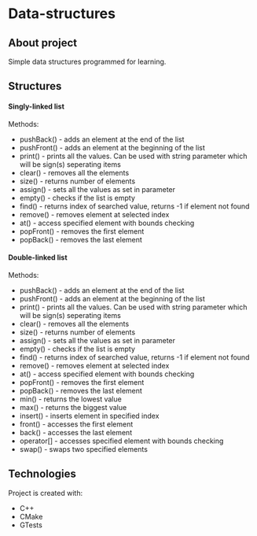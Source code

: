 # Data-structures

## About project
Simple data structures programmed for learning.

## Structures
#### Singly-linked list 
Methods:
  * pushBack() - adds an element at the end of the list
  * pushFront() - adds an element at the beginning of the list
  * print() - prints all the values. Can be used with string parameter which will be sign(s) seperating items
  * clear() - removes all the elements
  * size() - returns number of elements
  * assign() - sets all the values as set in parameter
  * empty() - checks if the list is empty
  * find() - returns index of searched value, returns -1 if element not found
  * remove() - removes element at selected index
  * at() -  access specified element with bounds checking 
  * popFront() - removes the first element
  * popBack() - removes the last element
  
#### Double-linked list 
Methods:
  * pushBack() - adds an element at the end of the list
  * pushFront() - adds an element at the beginning of the list
  * print() - prints all the values. Can be used with string parameter which will be sign(s) seperating items
  * clear() - removes all the elements
  * size() - returns number of elements
  * assign() - sets all the values as set in parameter
  * empty() - checks if the list is empty
  * find() - returns index of searched value, returns -1 if element not found
  * remove() - removes element at selected index
  * at() -  access specified element with bounds checking 
  * popFront() - removes the first element
  * popBack() - removes the last element
  * min() - returns the lowest value 
  * max() - returns the biggest value
  * insert() - inserts element in specified index
  * front() - accesses the first element
  * back() - accesses the last element
  * operator[] - accesses specified element with bounds checking 
  * swap() - swaps two specified elements

## Technologies
Project is created with:
* C++
* CMake
* GTests
